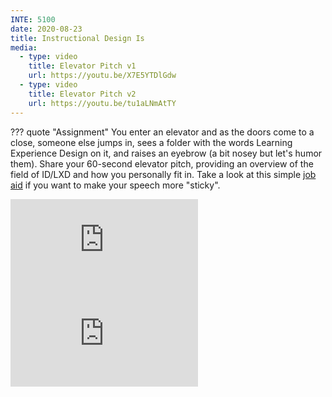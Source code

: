 ```yaml
---
INTE: 5100
date: 2020-08-23
title: Instructional Design Is
media:
  - type: video
    title: Elevator Pitch v1
    url: https://youtu.be/X7E5YTDlGdw
  - type: video
    title: Elevator Pitch v2
    url: https://youtu.be/tu1aLNmAtTY
---
```


??? quote "Assignment"
    You enter an elevator and as the doors come to a close, someone else jumps in, sees a folder with the words Learning Experience Design on it, and raises an eyebrow (a bit nosey but let's humor them). Share your 60-second elevator pitch, providing an overview of the field of ID/LXD and how you personally fit in. Take a look at this simple [job aid](http://heathbrothers.com/download/mts-made-to-stick-model.pdf) if you want to make your speech more "sticky".

<div class="aspect-ratio aspect-ratio--16-9">
  <iframe class="aspect-ratio--content" src="https://www.youtube-nocookie.com/embed/X7E5YTDlGdw" title="YouTube video player" frameborder="0" allow="accelerometer; autoplay; clipboard-write; encrypted-media; gyroscope; picture-in-picture" allowfullscreen></iframe>
</div>

<div class="aspect-ratio aspect-ratio--16-9">
  <iframe class="aspect-ratio--content" src="https://www.youtube-nocookie.com/embed/tu1aLNmAtTY" title="YouTube video player" frameborder="0" allow="accelerometer; autoplay; clipboard-write; encrypted-media; gyroscope; picture-in-picture" allowfullscreen></iframe>
</div>
